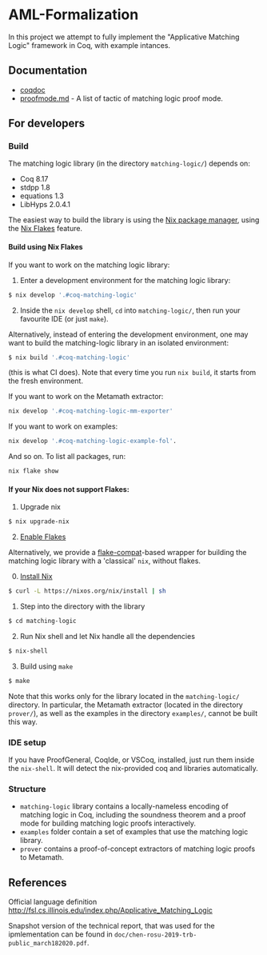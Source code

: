 # AML-Formalization

In this project we attempt to fully implement the "Applicative Matching Logic" framework in Coq, with example intances.

## Documentation

- [coqdoc](https://harp-project.github.io/AML-Formalization/branch/master/coqdoc/toc.html)
- [proofmode.md](proofmode.md) - A list of tactic of matching logic proof mode.
## For developers

### Build

The matching logic library (in the directory `matching-logic/`) depends on:
- Coq 8.17
- stdpp 1.8
- equations 1.3
- LibHyps 2.0.4.1

The easiest way to build the library is using the [Nix package manager](https://nixos.org/download.html),
using the [Nix Flakes](https://nixos.wiki/wiki/Flakes) feature.

#### Build using Nix Flakes

If you want to work on the matching logic library:

1. Enter a development environment for the matching logic library:
```sh
$ nix develop '.#coq-matching-logic'
```
2. Inside the `nix develop` shell, `cd` into `matching-logic/`, then run your favourite IDE (or just `make`).


Alternatively, instead of entering the development environment, one may want to
build the matching-logic library in an isolated environment:
```sh
$ nix build '.#coq-matching-logic'
```
(this is what CI does).
Note that every time you run `nix build`, it starts from the fresh environment.


If you want to work on the Metamath extractor:
```sh
nix develop '.#coq-matching-logic-mm-exporter'
```
If you want to work on examples:
```sh
nix develop '.#coq-matching-logic-example-fol'.
```
And so on. To list all packages, run:
```sh
nix flake show
```


#### If your Nix does not support Flakes:

1. Upgrade nix
```sh
$ nix upgrade-nix
```
2. [Enable Flakes](https://nixos.wiki/wiki/Flakes)


Alternatively, we provide a [flake-compat](https://github.com/edolstra/flake-compat)-based wrapper for building the matching logic library
with a 'classical' `nix`, without flakes.

0. [Install Nix](https://nixos.org/download.html)
```sh
$ curl -L https://nixos.org/nix/install | sh
```

1. Step into the directory with the library
```sh
$ cd matching-logic
```

2. Run Nix shell and let Nix handle all the dependencies
```sh
$ nix-shell
```

3. Build using `make`
```sh
$ make
```

Note that this works only for the library located in the `matching-logic/` directory.
In particular, the Metamath extractor (located in the directory `prover/`), as well as
the examples in the directory `examples/`, cannot be built this way.


### IDE setup

If you have ProofGeneral, CoqIde, or VSCoq, installed, just run them inside the `nix-shell`.
It will detect the nix-provided coq and libraries automatically.

### Structure

- `matching-logic` library contains a locally-nameless encoding of matching logic in Coq, including the soundness theorem and a proof mode for building matching logic proofs interactively.
- `examples` folder contain a set of examples that use the matching logic library.
- `prover` contains a proof-of-concept extractors of matching logic proofs to Metamath.


## References

Official language definition http://fsl.cs.illinois.edu/index.php/Applicative_Matching_Logic

Snapshot version of the technical report, that was used for the ipmlementation can be found in `doc/chen-rosu-2019-trb-public_march182020.pdf`.

